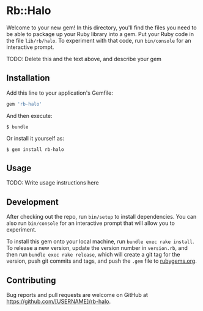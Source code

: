 # Rb::Halo

Welcome to your new gem! In this directory, you'll find the files you need to be able to package up your Ruby library into a gem. Put your Ruby code in the file `lib/rb/halo`. To experiment with that code, run `bin/console` for an interactive prompt.

TODO: Delete this and the text above, and describe your gem

## Installation

Add this line to your application's Gemfile:

```ruby
gem 'rb-halo'
```

And then execute:

    $ bundle

Or install it yourself as:

    $ gem install rb-halo

## Usage

TODO: Write usage instructions here

## Development

After checking out the repo, run `bin/setup` to install dependencies. You can also run `bin/console` for an interactive prompt that will allow you to experiment.

To install this gem onto your local machine, run `bundle exec rake install`. To release a new version, update the version number in `version.rb`, and then run `bundle exec rake release`, which will create a git tag for the version, push git commits and tags, and push the `.gem` file to [rubygems.org](https://rubygems.org).

## Contributing

Bug reports and pull requests are welcome on GitHub at https://github.com/[USERNAME]/rb-halo.
